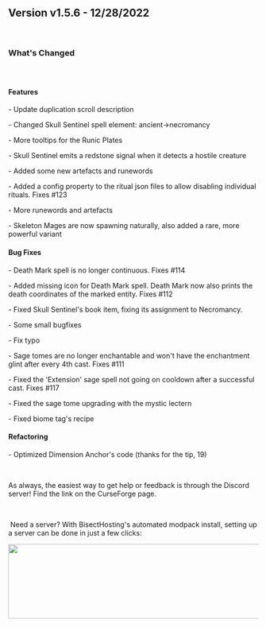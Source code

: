 <h2>Version v1.5.6 - 12/28/2022</h2>
<p>&nbsp;</p>
<h3>What's Changed</h3>
<p><span style="font-size: 1.2rem;">&nbsp;</span></p>
<h4><strong>Features</strong></h4>
<p>- Update duplication scroll description</p>
<p>- Changed Skull Sentinel spell element: ancient->necromancy</p>
<p>- More tooltips for the Runic Plates</p>
<p>- Skull Sentinel emits a redstone signal when it detects a hostile creature</p>
<p>- Added some new artefacts and runewords</p>
<p>- Added a config property to the ritual json files to allow disabling individual rituals. Fixes #123</p>
<p>- More runewords and artefacts</p>
<p>- Skeleton Mages are now spawning naturally, also added a rare, more powerful variant</p>

<h4><strong>Bug Fixes</strong></h4>
<p>- Death Mark spell is no longer continuous. Fixes #114</p>
<p>- Added missing icon for Death Mark spell. Death Mark now also prints the death coordinates of the marked entity. Fixes #112</p>
<p>- Fixed Skull Sentinel's book item, fixing its assignment to Necromancy.</p>
<p>- Some small bugfixes</p>
<p>- Fix typo</p>
<p>- Sage tomes are no longer enchantable and won't have the enchantment glint after every 4th cast. Fixes #111</p>
<p>- Fixed the 'Extension' sage spell not going on cooldown after a successful cast. Fixes #117</p>
<p>- Fixed the sage tome upgrading with the mystic lectern</p>
<p>- Fixed biome tag's recipe</p>

<h4><strong>Refactoring</strong></h4>
<p>- Optimized Dimension Anchor's code (thanks for the tip, 19)</p>
<p>&nbsp;</p>
<p>As always, the easiest way to get help or feedback is through the Discord server! Find the link on the CurseForge page.</p>
<p>&nbsp;</p>
<p>&nbsp;Need a server? With BisectHosting's&nbsp;automated modpack install, setting up a server can be done in just a few clicks:</p>
<p><span style="font-size: 24px;"><a href="https://www.curseforge.com/linkout?remoteUrl=https%253a%252f%252fbisecthosting.com%252fWinDanesz"><img src="https://www.bisecthosting.com/partners/custom-banners/a2f8bf1e-2d39-48c4-a80d-02ef73cdd36c.png" width="900" height="150" /></a></span></p>